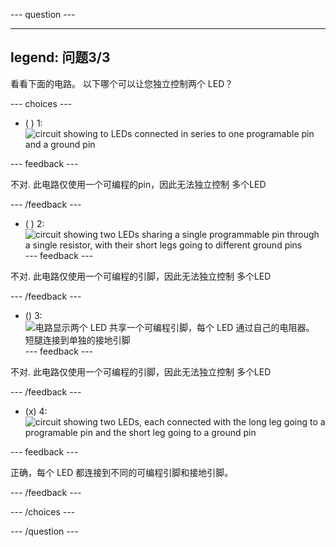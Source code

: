 --- question ---

---

legend: 问题3/3
---

看看下面的电路。 以下哪个可以让您独立控制两个 LED？

--- choices ---

- ( ) 1:
![circuit showing to LEDs connected in series to one programable pin and a ground pin](images/t-led-2.png)

--- feedback ---

不对. 此电路仅使用一个可编程的pin，因此无法独立控制 多个LED

--- /feedback ---

- ( ) 2:
![circuit showing two LEDs sharing a single programmable pin through a single resistor, with their short legs going to different ground pins](images/t-led-3.png)
--- feedback ---

不对. 此电路仅使用一个可编程的引脚，因此无法独立控制 多个LED

--- /feedback ---

- () 3: 
![电路显示两个 LED 共享一个可编程引脚，每个 LED 通过自己的电阻器。 短腿连接到单独的接地引脚](images/t-led-4.png)
--- feedback ---

不对. 此电路仅使用一个可编程的引脚，因此无法独立控制 多个LED

--- /feedback ---

- (x) 4:
![circuit showing two LEDs, each connected with the long leg going to a programable pin and the short leg going to a ground pin](images/t-led-1.png)

--- feedback ---

正确，每个 LED 都连接到不同的可编程引脚和接地引脚。

--- /feedback ---

--- /choices ---

--- /question ---
